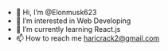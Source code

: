 - 👋 Hi, I’m @Elonmusk623
- 👀 I’m interested in Web Developing
- 🌱 I’m currently learning React.js
- 📫 How to reach me haricrack2@gmail.com

<!---
Elonmusk623 freelancer
--->
